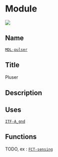 # Module
![](viewme.jpg)

## Name
[`MDL-pulser`]()

## Title
Pluser

## Description

## Uses
[`ITF-A_gnd`](../../interfaces/ITF-A_gnd)

## Functions
TODO, ex : [`FCT-sensing`](../../functions/FCT-sensing)
